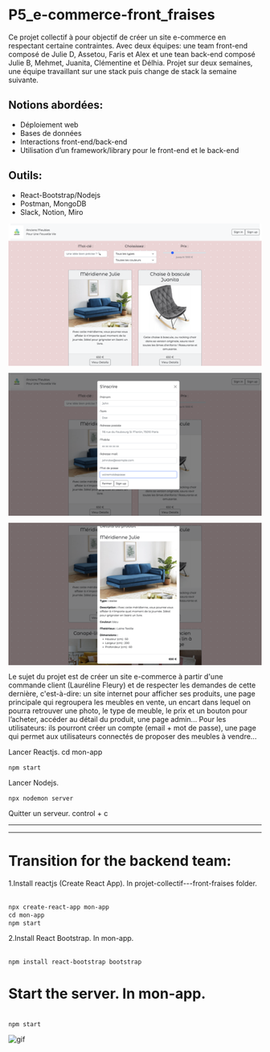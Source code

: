 # P5_e-commerce-front_fraises

Ce projet collectif à pour objectif de créer un site e-commerce en respectant certaine contraintes. Avec deux équipes: une team front-end composé de Julie D, Assetou, Faris et Alex et une tean back-end composé Julie B, Mehmet, Juanita, Clémentine et Délhia. Projet sur deux semaines, une équipe travaillant sur une stack puis change de stack la semaine suivante. 

## Notions abordées:

- Déploiement web
- Bases de données
- Interactions front-end/back-end
- Utilisation d’un framework/library pour le front-end et le back-end

## Outils:

- React-Bootstrap/Nodejs
- Postman, MongoDB
- Slack, Notion, Miro

<p><img align="center" alt="" src="https://github.com/Alexluu13/P5_E-commerce-front-fraises/blob/main/p5_e-commerce_1.png"/></p>
<p><img align="center" alt="" src="https://github.com/Alexluu13/P5_E-commerce-front-fraises/blob/main/p5_e-commerce_3.png"/></p>
<p><img align="center" alt="" src="https://github.com/Alexluu13/P5_E-commerce-front-fraises/blob/main/p5_e-commerce_4.png"/></p>

Le sujet du projet est de créer un site e-commerce à partir d'une commande client (Lauréline Fleury) et de respecter les demandes de cette dernière, c'est-à-dire: un site internet pour afficher ses produits, une page principale qui regroupera les meubles en vente, un encart dans lequel on pourra retrouver une photo, le type de meuble, le prix et un bouton pour l’acheter, accéder au détail du produit, une page admin... Pour les utilisateurs: ils pourront créer un compte (email + mot de passe), une page qui permet aux utilisateurs connectés de proposer des meubles à vendre...

Lancer Reactjs.
cd mon-app 
```
npm start
```
Lancer Nodejs.
```
npx nodemon server
```
Quitter un serveur. 
control + c

***
***

# Transition for the backend team:

1.Install reactjs (Create React App). In projet-collectif---front-fraises folder.

```reactjs

npx create-react-app mon-app
cd mon-app
npm start

```

2.Install React Bootstrap. In mon-app.

```reactjs

npm install react-bootstrap bootstrap

```

# Start the server. In mon-app.

```reactjs

npm start

```

<p><img align="left" alt="gif" src="https://github.com/adatechschool/projet-collectif---front-fraises/blob/main/cat.gif" width="300" height="400" /></p>
